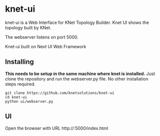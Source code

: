 # knet-ui

knet-ui is a  Web Interface for KNet Topology Builder. Knet UI shows the topology built by KNet. 

The webserver listens on port 5000.

Knet-ui built on Next UI Web Framework


## Installing

**This needs to be setup in the same machine where knet is installed.**
Just clone the repository and run the webserver.py file. No other installation steps required.


```
git clone https://github.com/knetsolutions/knet-ui
cd knet-ui
python ui/webserver.py
```

## UI

Open the browser with URL http://<your machine ip>:5000/index.html

